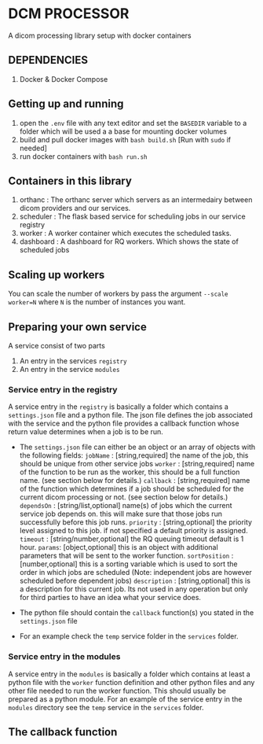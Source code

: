 # DCM PROCESSOR
A dicom processing library setup with docker containers

## DEPENDENCIES
1. Docker & Docker Compose

## Getting up and running
1. open the `.env` file with any text editor and set the `BASEDIR` variable to a folder which will be used a a base for mounting docker volumes
2. build and pull docker images with `bash build.sh` [Run with `sudo` if needed]
3. run docker containers with `bash run.sh`

## Containers in this library
1. orthanc    : The orthanc server which servers as an intermedairy between dicom providers and our services.
2. scheduler  : The flask based service for scheduling jobs in our service registry
3. worker     : A worker container which executes the scheduled tasks.
4. dashboard  : A dashboard for RQ workers. Which shows the state of scheduled jobs


## Scaling up workers
You can scale the number of workers by pass the argument `--scale worker=N` where `N` is the number of instances you want.


## Preparing your own service
A service consist of two parts
1. An entry in the services `registry`
2. An entry in the service `modules`

### Service entry in the registry
A service entry in the `registry` is basically a folder which contains a `settings.json` file and a python file.
The json file defines the job associated with the service and the python file provides a callback function whose return value determines when a job is to be run.
- The `settings.json` file can either be an object or an array of objects with the following fields:
    `jobName` :  [string,required] the name of the job, this should be unique from other service jobs
    `worker` : [string,required] name of the function to be run as the worker, this should be a full function name. (see section below for details.)
    `callback` : [string,required] name of the function which determines if a job should be scheduled for the current dicom processing or not. (see section below for details.)
    `dependsOn` : [string/list,optional] name(s) of jobs which the current service job depends on. this will make sure that those jobs run successfully before this job runs.
    `priority` : [string,optional] the priority level assigned to this job. if not specified a default priority is assigned.
    `timeout` : [string/number,optional] the RQ queuing timeout default is 1 hour.
    `params`: [object,optional] this is an object with additional parameters that will be sent to the worker function.
    `sortPosition` : [number,optional] this is a sorting variable which is used to sort the order in which jobs are scheduled (Note: independent jobs are however scheduled before dependent jobs)
    `description` : [string,optional] this is a description for this current job. Its not used in any operation but only for third parties to have an idea what your service does.

- The python file should contain the `callback` function(s) you stated in the `settings.json` file
- For an example check the `temp` service folder in the `services` folder.

### Service entry in the modules
A service entry in the `modules` is basically a folder which contains at least a python file with the `worker` function definition and other python files and any other file needed to run the worker function. This should usually be prepared as a python module.
For an example of the service entry in the `modules` directory see the `temp` service in the `services` folder.


## The callback function